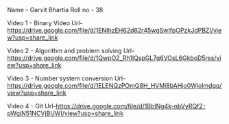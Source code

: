 Name  - Garvit Bhartia
Roll no -  38


Video 1 -  Binary Video
Url-https://drive.google.com/file/d/1ENIhzEH62d62r45wqSwIfpOPzkJdPBZI/view?usp=share_link


Video 2 - Algorithm and problem solving
Url-https://drive.google.com/file/d/1QwpO2_Rh1IQspGL7q6VOsL6GkboD5res/view?usp=share_link


Video 3 - Number system conversion
Url-https://drive.google.com/file/d/1ELENQzPOmQ8H_HVMi8bAHjo0WjoImdgq/view?usp=share_link


Video 4 - Git 
Url-https://drive.google.com/file/d/1BbINg4k-nbVyRQf2-pWgjN51NCVjBUWI/view?usp=share_link
